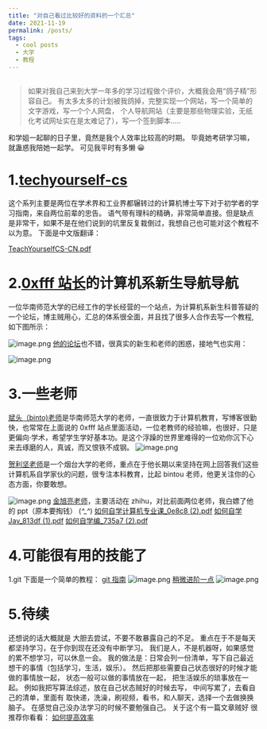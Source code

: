 ```yaml
---
title: "对自己看过比较好的资料的一个汇总"
date: 2021-11-19
permalink: /posts/
tags:
  - cool posts
  - 大学
  - 教程
---
```


> ##

> 如果对我自己来到大学一年多的学习过程做个评价，大概我会用“鸽子精”形容自己。
> 有太多太多的计划被我鸽掉，完整实现一个网站，写一个简单的文字游戏，写一个个人网盘，
> 个人导航网站（主要是那些物理实验，无纸化考试网址实在是太难记了），写一个签到脚本.....

和学姐一起聊的日子里，竟然是我个人效率比较高的时期。
毕竟她考研学习嘛，就蛊惑我陪她一起学。
可见我平时有多懒 😀

# 1.[techyourself-cs](https://teachyourselfcs.com/)

这个系列主要是两位在学术界和工业界都辗转过的计算机博士写下对于初学者的学习指南，来自两位前辈的忠告。
语气带有理科的精确，非常简单直接。但是缺点是非常干，如果不是在他们说到的坑里反复栽倒过，我想自己也可能对这个教程不以为意。
下面是中文版翻译：

[TeachYourselfCS-CN.pdf](https://www.yuque.com/attachments/yuque/0/2021/pdf/906866/1637300221830-08c6aefa-bcf5-4b93-804b-9992273272c5.pdf?_lake_card=%7B%22src%22%3A%22https%3A%2F%2Fwww.yuque.com%2Fattachments%2Fyuque%2F0%2F2021%2Fpdf%2F906866%2F1637300221830-08c6aefa-bcf5-4b93-804b-9992273272c5.pdf%22%2C%22name%22%3A%22TeachYourselfCS-CN.pdf%22%2C%22size%22%3A1551022%2C%22type%22%3A%22application%2Fpdf%22%2C%22ext%22%3A%22pdf%22%2C%22status%22%3A%22done%22%2C%22taskId%22%3A%22ubdfbf5dc-b6dc-4104-bceb-216ff3acccc%22%2C%22taskType%22%3A%22upload%22%2C%22id%22%3A%22u4d934858%22%2C%22card%22%3A%22file%22%7D)

# 2.[0xfff 站长](https://0xffff.one/)的计算机系新生导航导航

一位华南师范大学的已经工作的学长经营的一个站点，为计算机系新生科普答疑的一个论坛，博主贼用心，汇总的体系很全面，并且找了很多人合作去写一个教程,如下图所示：

![image.png](https://cdn.nlark.com/yuque/0/2021/png/906866/1637302116898-a924df6c-0502-4b0b-8286-e7ba018ededd.png#clientId=ue48b82f8-5a54-4&crop=0&crop=0&crop=1&crop=1&from=paste&height=375&id=u826d0460&margin=%5Bobject%20Object%5D&name=image.png&originHeight=750&originWidth=1204&originalType=binary&ratio=1&rotation=0&showTitle=false&size=75157&status=done&style=none&taskId=uee81b084-abc3-47be-b06c-34fe8798fc8&title=&width=602)
[他的论坛](https://0xffff.one/)也不错，很真实的新生和老师的困惑，接地气也实用：

![image.png](https://cdn.nlark.com/yuque/0/2021/png/906866/1637302211746-b9f647a4-4b69-4087-a73b-32c08fd68e0c.png#clientId=ue48b82f8-5a54-4&crop=0&crop=0&crop=1&crop=1&from=paste&height=396&id=uf6be62e0&margin=%5Bobject%20Object%5D&name=image.png&originHeight=792&originWidth=946&originalType=binary&ratio=1&rotation=0&showTitle=false&size=113575&status=done&style=none&taskId=u5434663b-feac-4596-9115-9ca0de0879d&title=&width=473)

# 3.一些老师

[斌头（binto)老师](https://www.jianshu.com/u/f8c9e6c93c72)是华南师范大学的老师，一直很致力于计算机教育，写博客很勤快，也常常在上面说的 0xfff 站点里面活动，一位老教师的经验嘛，也很好，只是更偏向·学术，希望学生学好基本功。是这个浮躁的世界里难得的一位劝你沉下心来去琢磨的人，真诚，而又恨铁不成钢。
![image.png](https://cdn.nlark.com/yuque/0/2021/png/906866/1637303093954-83cc8982-d2b4-4b35-9d3b-9bf651fb3cbb.png#clientId=ue48b82f8-5a54-4&crop=0&crop=0&crop=1&crop=1&from=paste&height=368&id=uf0a71dbb&margin=%5Bobject%20Object%5D&name=image.png&originHeight=736&originWidth=642&originalType=binary&ratio=1&rotation=0&showTitle=false&size=81768&status=done&style=none&taskId=ub3809f82-27e3-4470-aa98-66c751d6c5b&title=&width=321)

[贺利坚老师](https://helijian.blog.csdn.net/)是一个烟台大学的老师，重点在于他长期以来坚持在网上回答我们这些计算机系自学家伙的问题，很专注本科教育，比起 bintou 老师，他更关注你的心态方面，你要敢想。

![image.png](https://cdn.nlark.com/yuque/0/2021/png/906866/1637303061139-2e497f6c-1f3e-48e6-8457-62b1dca8b301.png#clientId=ue48b82f8-5a54-4&crop=0&crop=0&crop=1&crop=1&from=paste&height=299&id=u88f48fde&margin=%5Bobject%20Object%5D&name=image.png&originHeight=598&originWidth=999&originalType=binary&ratio=1&rotation=0&showTitle=false&size=117728&status=done&style=none&taskId=u27298f2c-13c0-42eb-855d-279fdc9076d&title=&width=499.5)
[金旭亮老师](https://www.zhihu.com/people/jin-xu-liang)，主要活动在 zhihu，对比前面两位老师，我白嫖了他的 ppt（原本要掏钱）
(_^\_^_)
[如何自学计算机专业课\_0e8c8 (2).pdf](<https://www.yuque.com/attachments/yuque/0/2021/pdf/906866/1637303395542-8edbac34-03b2-4730-88a4-5bbc159933f4.pdf?_lake_card=%7B%22src%22%3A%22https%3A%2F%2Fwww.yuque.com%2Fattachments%2Fyuque%2F0%2F2021%2Fpdf%2F906866%2F1637303395542-8edbac34-03b2-4730-88a4-5bbc159933f4.pdf%22%2C%22name%22%3A%22%E5%A6%82%E4%BD%95%E8%87%AA%E5%AD%A6%E8%AE%A1%E7%AE%97%E6%9C%BA%E4%B8%93%E4%B8%9A%E8%AF%BE_0e8c8%20(2).pdf%22%2C%22size%22%3A3887239%2C%22type%22%3A%22application%2Fpdf%22%2C%22ext%22%3A%22pdf%22%2C%22status%22%3A%22done%22%2C%22taskId%22%3A%22ua87b18af-e42e-4fac-bc71-b6c21af03a3%22%2C%22taskType%22%3A%22upload%22%2C%22id%22%3A%22ud1cbd4fe%22%2C%22card%22%3A%22file%22%7D>)
[如何自学 Jav_813df (1).pdf](<https://www.yuque.com/attachments/yuque/0/2021/pdf/906866/1637303395527-2bf487b7-6d1e-4717-a53e-b7735f547acd.pdf?_lake_card=%7B%22src%22%3A%22https%3A%2F%2Fwww.yuque.com%2Fattachments%2Fyuque%2F0%2F2021%2Fpdf%2F906866%2F1637303395527-2bf487b7-6d1e-4717-a53e-b7735f547acd.pdf%22%2C%22name%22%3A%22%E5%A6%82%E4%BD%95%E8%87%AA%E5%AD%A6Jav_813df%20(1).pdf%22%2C%22size%22%3A4113347%2C%22type%22%3A%22application%2Fpdf%22%2C%22ext%22%3A%22pdf%22%2C%22status%22%3A%22done%22%2C%22taskId%22%3A%22u35c9e2e8-5b39-4717-8a68-ed9796dc955%22%2C%22taskType%22%3A%22upload%22%2C%22id%22%3A%22ufddf1a45%22%2C%22card%22%3A%22file%22%7D>)
[如何自学编\_735a7 (2).pdf](<https://www.yuque.com/attachments/yuque/0/2021/pdf/906866/1637303395536-6d43be8e-db8f-40f9-8867-cb5c97a79dc1.pdf?_lake_card=%7B%22src%22%3A%22https%3A%2F%2Fwww.yuque.com%2Fattachments%2Fyuque%2F0%2F2021%2Fpdf%2F906866%2F1637303395536-6d43be8e-db8f-40f9-8867-cb5c97a79dc1.pdf%22%2C%22name%22%3A%22%E5%A6%82%E4%BD%95%E8%87%AA%E5%AD%A6%E7%BC%96_735a7%20(2).pdf%22%2C%22size%22%3A4504717%2C%22type%22%3A%22application%2Fpdf%22%2C%22ext%22%3A%22pdf%22%2C%22status%22%3A%22done%22%2C%22taskId%22%3A%22u01561738-35b1-4e51-9db2-36610b33a63%22%2C%22taskType%22%3A%22upload%22%2C%22id%22%3A%22u4d360b4e%22%2C%22card%22%3A%22file%22%7D>)

# 4.可能很有用的技能了

1.git
下面是一个简单的教程：
[git 指南](http://rogerdudler.github.io/git-guide/index.zh.html)
![image.png](https://cdn.nlark.com/yuque/0/2021/png/906866/1637304053112-8a70fbe2-e92b-4571-88a4-dfb2b055da00.png#clientId=ue48b82f8-5a54-4&crop=0&crop=0&crop=1&crop=1&from=paste&height=365&id=u52fbcfe1&margin=%5Bobject%20Object%5D&name=image.png&originHeight=729&originWidth=864&originalType=binary&ratio=1&rotation=0&showTitle=false&size=54499&status=done&style=none&taskId=u81f80aba-7b08-4dc2-b429-fc1d9287a66&title=&width=432)
[稍微进阶一点](http://gogojimmy.net/2012/01/17/how-to-use-git-1-git-basic/)
![image.png](https://cdn.nlark.com/yuque/0/2021/png/906866/1637304126830-420f8fee-c5d2-424f-9f9b-82ad24c21b47.png#clientId=ue48b82f8-5a54-4&crop=0&crop=0&crop=1&crop=1&from=paste&height=326&id=ue994c214&margin=%5Bobject%20Object%5D&name=image.png&originHeight=651&originWidth=729&originalType=binary&ratio=1&rotation=0&showTitle=false&size=116402&status=done&style=none&taskId=uf9cd4281-f6a4-4502-bc5f-0f799187e32&title=&width=364.5)

# 5.待续

还想说的话大概就是
大胆去尝试，不要不敢暴露自己的不足。
重点在于不是每天都坚持学习，在于你到现在还没有中断学习。
我们是人，不是机器呀，如果感觉的累不想学习，可以休息一会。
我的做法是：日常会列一份清单，写下自己最近想干的事情（包括学习，生活，娱乐）。
然后把那些需要自己状态很好的时候才能做的事情放一起，
状态一般可以做的事情放在一起，
把生活娱乐的琐事放在一起。
例如我把写算法综述，放在自己状态贼好的时候去写，
中间写累了，去看自己的清单，里面有
取快递，洗澡，刷视频，看书，和人聊天，选择一个去做换换脑子。
在感觉自己没办法学习的时候不要勉强自己。
关于这个有一篇文章贼好
很推荐你看看：
[如何提高效率](https://www.douban.com/note/135032099/)
